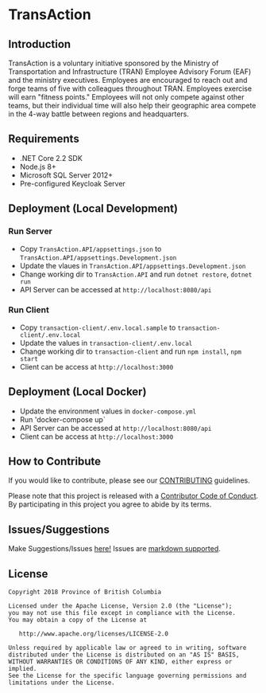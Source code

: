 # TransAction

## Introduction
TransAction is a voluntary initiative sponsored by the Ministry of Transportation and Infrastructure (TRAN) Employee Advisory Forum (EAF) and the ministry executives.  Employees are encouraged to reach out and forge teams of five with colleagues throughout TRAN. Employees exercise will earn "fitness points." Employees will not only compete against other teams, but their individual time will also help their geographic area compete in the 4-way battle between regions and headquarters.

## Requirements

- .NET Core 2.2 SDK
- Node.js 8+
- Microsoft SQL Server 2012+
- Pre-configured Keycloak Server

## Deployment (Local Development)

### Run Server
- Copy `TransAction.API/appsettings.json` to `TransAction.API/appsettings.Development.json`
- Update the vlaues in `TransAction.API/appsettings.Development.json`
- Change working dir to `TransAction.API` and run `dotnet restore`, `dotnet run`
- API Server can be accessed at `http://localhost:8080/api`

### Run Client
- Copy `transaction-client/.env.local.sample` to `transaction-client/.env.local`
- Update the values in `transaction-client/.env.local`
- Change working dir to `transaction-client` and run `npm install`, `npm start`
- Client can be access at `http://localhost:3000`

## Deployment (Local Docker)
- Update the environment values in `docker-compose.yml`
- Run 'docker-compose up`
- API Server can be accessed at `http://localhost:8080/api`
- Client can be access at `http://localhost:3000`

## How to Contribute

If you would like to contribute, please see our [CONTRIBUTING](CONTRIBUTING.md) guidelines.

Please note that this project is released with a [Contributor Code of Conduct](CODE_OF_CONDUCT.md). 
By participating in this project you agree to abide by its terms.

## Issues/Suggestions
Make Suggestions/Issues [here!](https://github.com/bcgov/transaction/issues/new)
Issues are [markdown supported](https://guides.github.com/features/mastering-markdown/).

## License

    Copyright 2018 Province of British Columbia

    Licensed under the Apache License, Version 2.0 (the "License");
    you may not use this file except in compliance with the License.
    You may obtain a copy of the License at

       http://www.apache.org/licenses/LICENSE-2.0

    Unless required by applicable law or agreed to in writing, software
    distributed under the License is distributed on an "AS IS" BASIS,
    WITHOUT WARRANTIES OR CONDITIONS OF ANY KIND, either express or implied.
    See the License for the specific language governing permissions and
    limitations under the License.